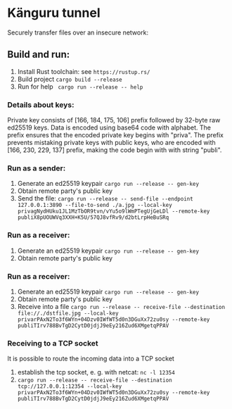 # Känguru tunnel

Securely transfer files over an insecure network:

## Build and run:

1. Install Rust toolchain: see `https://rustup.rs/`
2. Build project `cargo build --release`
3. Run for help ` cargo run --release -- help`

### Details about keys:
Private key consists of [166, 184, 175, 106] prefix followed by 32-byte raw ed25519 keys.
Data is encoded using base64 code with alphabet.
The prefix ensures that the encoded private key begins with "priva".
The prefix prevents mistaking private keys with public keys, who are encoded with [166, 230, 229, 137] prefix, making the code begin with with string "publi".

### Run as a sender:
1. Generate an ed25519 keypair `cargo run --release -- gen-key`
2. Obtain remote party's public key
3. Send the file: `cargo run --release -- send-file --endpoint 127.0.0.1:3890 --file-to-send ./a.jpg --local-key privagNydHUku1JL1MzTbOR9tvn/vYu5o9lWmPTegUjGeLDl --remote-key publiX8pUOUWVq3XXH+K5U/57QJ8vfRv9/d2btLrpHeBuSRq`

### Run as a receiver:
1. Generate an ed25519 keypair `cargo run --release -- gen-key`
2. Obtain remote party's public key

### Run as a receiver:
1. Generate an ed25519 keypair `cargo run --release -- gen-key`
2. Obtain remote party's public key
4. Receive into a file `cargo run --release -- receive-file --destination file://./dstfile.jpg --local-key privarPAxN2To3f6WYn+04Dzv0IWfWT5d0n3DGuXx72zu0sy --remote-key publiTIrv788BvTgD2CytD0jdjJ9eEy216Zud6XMgetqPPAV`

### Receiving to a TCP socket
It is possible to route the incoming data into a TCP socket
1. establish the tcp socket, e. g. with netcat: `nc -l 12354`
2. `cargo run --release -- receive-file --destination tcp://127.0.0.1:12354 --local-key privarPAxN2To3f6WYn+04Dzv0IWfWT5d0n3DGuXx72zu0sy --remote-key publiTIrv788BvTgD2CytD0jdjJ9eEy216Zud6XMgetqPPAV` 